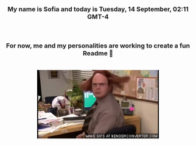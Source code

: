 


<div align="center">
<h3 >My name is Sofia and today is Tuesday, 14 September, 02:11 GMT-4</h3><br>
<h3 >For now, me and my personalities are working to create a fun Readme 👋
</h3><br>
<img src='img/dwight.gif' alt='working...'/>
</div>
